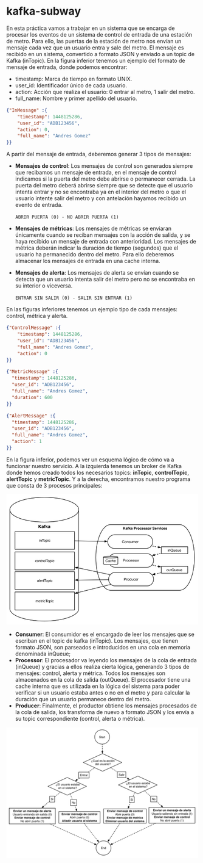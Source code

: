 # kafka-subway

En esta práctica vamos a trabajar en un sistema que se encarga de procesar los eventos de un sistema de control de entrada de una estación de metro. Para ello, las puertas de la estación de metro nos envían un mensaje cada vez que un usuario entra y sale del metro. El mensaje es recibido en un sistema, convertido a formato JSON y enviado a un topic de Kafka (inTopic). En la figura inferior tenemos un ejemplo del formato de mensaje de entrada, donde podemos encontrar:

* timestamp: Marca de tiempo en formato UNIX.
* user_id: Identificador único de cada usuario.
* action: Acción que realiza el usuario: 0 entrar al metro, 1 salir del metro.
* full_name: Nombre y primer apellido del usuario.

```json
{"InMessage" :{
    "timestamp": 1448125286,
    "user_id": "ADB123456",
    "action": 0,
    "full_name": "Andres Gomez"
}}
```

A partir del mensaje de entrada, deberemos generar 3 tipos de mensajes:

* **Mensajes de control**: Los mensajes de control son generados siempre que recibamos un mensaje de entrada, en el mensaje de control indicamos si la puerta del metro debe abrirse o permanecer cerrada. La puerta del metro deberá abrirse siempre que se detecte que el usuario intenta entrar y no se encontraba ya en el interior del metro o que el usuario intente salir del metro y con antelación hayamos recibido un evento de entrada.
    
    `ABRIR PUERTA (0) - NO ABRIR PUERTA (1)`
* **Mensajes de métricas**: Los mensajes de métricas se enviaran únicamente cuando se reciban mensajes con la acción de salida, y se haya recibido un mensaje de entrada con anterioridad. Los mensajes de métrica deberán indicar la duración de tiempo (segundos) que el usuario ha permanecido dentro del metro. Para ello deberemos almacenar los mensajes de entrada en una cache interna.
* **Mensajes de alerta**: Los mensajes de alerta se envían cuando se detecta que un usuario intenta salir del metro pero no se encontraba en su interior o viceversa.

    `ENTRAR SIN SALIR (0) - SALIR SIN ENTRAR (1)`

En las figuras inferiores tenemos un ejemplo tipo de cada mensajes: control, métrica y alerta.

```json
{"ControlMessage" :{
    "timestamp": 1448125286,
    "user_id": "ADB123456",
    "full_name": "Andres Gomez",
    "action": 0
}}
```

```json
{"MetricMessage" :{
  "timestamp": 1448125286,
  "user_id": "ADB123456",
  "full_name": "Andres Gomez",
  "duration": 600
}}
```

```json
{"AlertMessage" :{
  "timestamp": 1448125286,
  "user_id": "ADB123456",
  "full_name": "Andres Gomez",
  "action": 1
}}
```

En la figura inferior, podemos ver un esquema lógico de cómo va a funcionar nuestro servicio. A la izquierda tenemos un broker de Kafka donde hemos creado todos los necesarios topics: **inTopic**, **controlTopic**, **alertTopic** y **metricTopic**. Y a la derecha, encontramos nuestro programa que consta de 3 procesos principales:

![architecture.png](images/kafka_base.png)

* **Consumer**: El consumidor es el encargado de leer los mensajes que se escriban en el topic de kafka (inTopic). Los mensajes, que tienen formato JSON, son parseados e introducidos en una cola en memoria denominada inQueue;
* **Processor**: El procesador va leyendo los mensajes de la cola de entrada (inQueue) y gracias a ellos realiza cierta lógica, generando 3 tipos de mensajes: control, alerta y métrica. Todos los mensajes son almacenados en la cola de salida (outQueue). El procesador tiene una cache interna que es utilizada en la lógica del sistema para poder verificar si un usuario estaba antes o no en el metro y para calcular la duración que un usuario permanece dentro del metro.
* **Producer**: Finalmente, el productor obtiene los mensajes procesados de la cola de salida, los transforma de nuevo a formato JSON y los envía a su topic correspondiente (control, alerta o métrica).

![flow.png](images/flujo.png)


